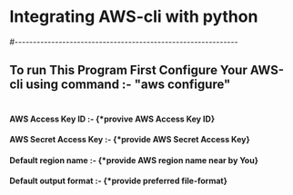 # Integrating AWS-cli with python
#-------------------------------------------------------------                       
##	To run This Program First Configure Your AWS-cli using command :- "aws configure"   
#	                                                                                    
####	AWS Access Key ID :- {*provive AWS Access Key ID}                                   
####	AWS Secret Access Key :- {*provide AWS Secret Access Key}                           
####	Default region name :- {*provide AWS region name near by You}                       
####	Default output format :- {*provide preferred file-format}
